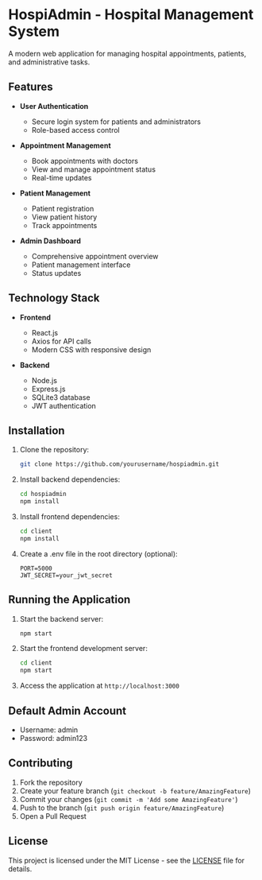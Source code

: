 # HospiAdmin - Hospital Management System

A modern web application for managing hospital appointments, patients, and administrative tasks.

## Features

- **User Authentication**
  - Secure login system for patients and administrators
  - Role-based access control

- **Appointment Management**
  - Book appointments with doctors
  - View and manage appointment status
  - Real-time updates

- **Patient Management**
  - Patient registration
  - View patient history
  - Track appointments

- **Admin Dashboard**
  - Comprehensive appointment overview
  - Patient management interface
  - Status updates

## Technology Stack

- **Frontend**
  - React.js
  - Axios for API calls
  - Modern CSS with responsive design

- **Backend**
  - Node.js
  - Express.js
  - SQLite3 database
  - JWT authentication

## Installation

1. Clone the repository:
   ```bash
   git clone https://github.com/yourusername/hospiadmin.git
   ```

2. Install backend dependencies:
   ```bash
   cd hospiadmin
   npm install
   ```

3. Install frontend dependencies:
   ```bash
   cd client
   npm install
   ```

4. Create a .env file in the root directory (optional):
   ```
   PORT=5000
   JWT_SECRET=your_jwt_secret
   ```

## Running the Application

1. Start the backend server:
   ```bash
   npm start
   ```

2. Start the frontend development server:
   ```bash
   cd client
   npm start
   ```

3. Access the application at `http://localhost:3000`

## Default Admin Account

- Username: admin
- Password: admin123

## Contributing

1. Fork the repository
2. Create your feature branch (`git checkout -b feature/AmazingFeature`)
3. Commit your changes (`git commit -m 'Add some AmazingFeature'`)
4. Push to the branch (`git push origin feature/AmazingFeature`)
5. Open a Pull Request

## License

This project is licensed under the MIT License - see the [LICENSE](LICENSE) file for details.
